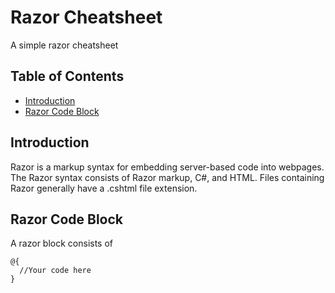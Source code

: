 # Razor Cheatsheet
A simple razor cheatsheet

## Table of Contents
* [Introduction](#introduction)
* [Razor Code Block](#razor-code-block)

## Introduction
Razor is a markup syntax for embedding server-based code into webpages. The Razor syntax consists of Razor markup, C#, and HTML. Files containing Razor generally have a .cshtml file extension.

## Razor Code Block
A razor block consists of 
```razor
@{
  //Your code here
}
```
